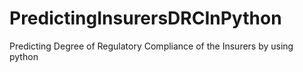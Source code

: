 # PredictingInsurersDRCInPython
Predicting Degree of Regulatory Compliance of the Insurers by using python
